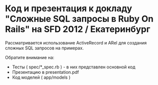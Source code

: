 Код и презентация к докладу "Сложные SQL запросы в Ruby On Rails" на SFD 2012 / Екатеринбург
=============================================================================================

Рассматривается использование ActiveRecord и ARel для создания сложных SQL запросов на примерах.

Обратите внимание на:

  * Тесты ( spec/*_spec.rb ) - в них представлен основной код
  * Презентацию в presentation.pdf
  * Код моделей ( app/models )